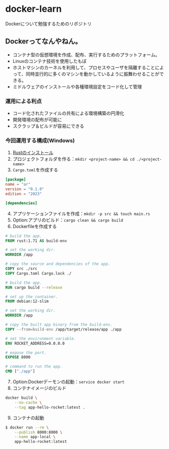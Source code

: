 # docker-learn
Dockerについて勉強するためのリポジトリ

## Dockerってなんやねん。
- コンテナ型の仮想環境を作成、配布、実行するためのプラットフォーム。
- Linuxのコンテナ技術を使用したもぼ
- ホストマシンのカーネルを利用して、プロセスやユーザを隔離することによって、同時並行的に多くのマシンを動かしているように振舞わせることができる。
- ミドルウェアのインストールや各種環境設定をコード化して管理

### 運用による利点
- コード化されたファイルの共有による環境構築の円滑化
- 開発環境の配布が可能に
- スクラップ＆ビルドが容易にできる

### 今回運用する構成(Windows)
1. [Rustのインストール](https://static.rust-lang.org/rustup/dist/x86_64-pc-windows-msvc/rustup-init.exe)
2. プロジェクトフォルダを作る：`mkdir <project-name> && cd ./<project-name>`
3. `Cargo.toml`を作成する

```toml
[package]
name = "ar"
version = "0.1.0"
edition = "2023"

[dependencies]
```

4. アプリケーションファイルを作成：`mkdir -p src && touch main.rs`
5. Option:アプリのビルド：`cargo clean && cargo build`
6. Dockerfileを作成する
```Dockerfile
# build the app.
FROM rust:1.71 AS build-env

# set the working dir.
WORKDIR /app

# copy the source and dependencies of the app.
COPY src ./src
COPY Cargo.toml Cargo.lock ./

# build the app.
RUN cargo build --release

# set up the container.
FROM debian:12-slim

# set the working dir.
WORKDIR /app

# copy the built app binary from the build-env.
COPY --from=build-env /app/target/release/app ./app

# set the environment variable.
ENV ROCKET_ADDRESS=0.0.0.0

# expose the port.
EXPOSE 8000

# command to run the app.
CMD ["./app"]
```
7. Option:Dockerデーモンの起動：`service docker start`
8. コンテナイメージのビルド
```bash
docker build \
    --no-cache \
    --tag app-hello-rocket:latest .

```
9. コンテナの起動
```bash
$ docker run --rm \
    --publish 8000:8000 \
    --name app-local \
    app-hello-rocket:latest

```

